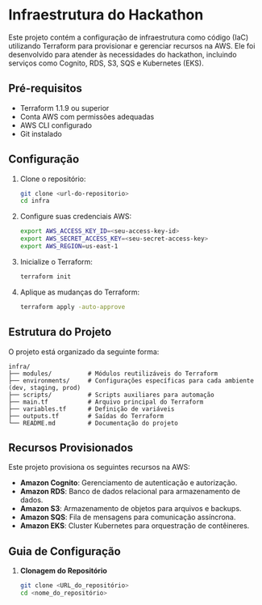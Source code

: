 # Infraestrutura do Hackathon

Este projeto contém a configuração de infraestrutura como código (IaC) utilizando Terraform para provisionar e gerenciar recursos na AWS. Ele foi desenvolvido para atender às necessidades do hackathon, incluindo serviços como Cognito, RDS, S3, SQS e Kubernetes (EKS).

## Pré-requisitos

- Terraform 1.1.9 ou superior
- Conta AWS com permissões adequadas
- AWS CLI configurado
- Git instalado

## Configuração

1. Clone o repositório:
   ```bash
   git clone <url-do-repositorio>
   cd infra
   ```
2. Configure suas credenciais AWS:
   ```bash
   export AWS_ACCESS_KEY_ID=<seu-access-key-id>
   export AWS_SECRET_ACCESS_KEY=<seu-secret-access-key>
   export AWS_REGION=us-east-1
   ```
3. Inicialize o Terraform:
   ```bash
   terraform init
   ```
4. Aplique as mudanças do Terraform:
   ```bash
   terraform apply -auto-approve
   ```
## Estrutura do Projeto

O projeto está organizado da seguinte forma:

```
infra/
├── modules/          # Módulos reutilizáveis do Terraform
├── environments/     # Configurações específicas para cada ambiente (dev, staging, prod)
├── scripts/          # Scripts auxiliares para automação
├── main.tf           # Arquivo principal do Terraform
├── variables.tf      # Definição de variáveis
├── outputs.tf        # Saídas do Terraform
└── README.md         # Documentação do projeto
```

## Recursos Provisionados

Este projeto provisiona os seguintes recursos na AWS:

- **Amazon Cognito**: Gerenciamento de autenticação e autorização.
- **Amazon RDS**: Banco de dados relacional para armazenamento de dados.
- **Amazon S3**: Armazenamento de objetos para arquivos e backups.
- **Amazon SQS**: Fila de mensagens para comunicação assíncrona.
- **Amazon EKS**: Cluster Kubernetes para orquestração de contêineres.



## Guia de Configuração
1. **Clonagem do Repositório**
   ```bash
   git clone <URL_do_repositório>
   cd <nome_do_repositório>
